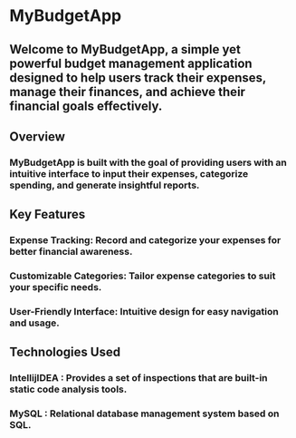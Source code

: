 # MyBudgetApp

## Welcome to MyBudgetApp, a simple yet powerful budget management application designed to help users track their expenses, manage their finances, and achieve their financial goals effectively.

## Overview
### MyBudgetApp is built with the goal of providing users with an intuitive interface to input their expenses, categorize spending, and generate insightful reports.

## Key Features
### Expense Tracking: Record and categorize your expenses for better financial awareness.
### Customizable Categories: Tailor expense categories to suit your specific needs.
### User-Friendly Interface: Intuitive design for easy navigation and usage.

## Technologies Used
### IntellijIDEA : Provides a set of inspections that are built-in static code analysis tools.
### MySQL : Relational database management system based on SQL.
